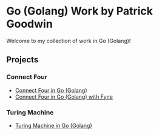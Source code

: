# Go (Golang) Work by Patrick Goodwin
Welcome to my collection of work in Go (Golang)!

## Projects

### Connect Four
- [Connect Four in Go (Golang)](https://github.com/pattygcoding/Connect-Four-Language-Tree/tree/main/golang)
- [Connect Four in Go (Golang) with Fyne](https://github.com/pattygcoding/Connect-Four-Language-Tree/tree/main/golang/fyne)

### Turing Machine
- [Turing Machine in Go (Golang)](https://github.com/pattygcoding/Turing-Machines/tree/main/Go)
